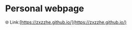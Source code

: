 # Personal webpage
:globe_with_meridians: Link:[https://zxzzhe.github.io/](https://zxzzhe.github.io/)

